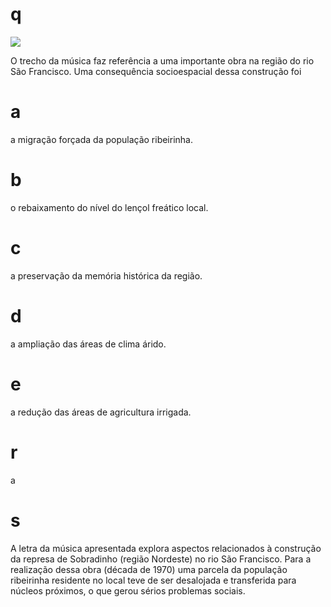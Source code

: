# q
![](https://firebasestorage.googleapis.com/v0/b/firebase-enemio.appspot.com/o/questoes%2F728%2F42d31c18-48f3-8cb7-f311-ec680d39c76b.png?alt=media\&token=a76ee02b-e33d-42b1-be69-a91a98965231)

O trecho da música faz referência a uma importante obra na região do rio São Francisco. Uma consequência socioespacial dessa construção foi

# a
a migração forçada da população ribeirinha.

# b
o rebaixamento do nível do lençol freático local.

# c
a preservação da memória histórica da região.

# d
a ampliação das áreas de clima árido.

# e
a redução das áreas de agricultura irrigada.

# r
a

# s
A letra da música apresentada explora aspectos relacionados à construção da represa de Sobradinho (região Nordeste) no rio São Francisco. Para a realização dessa obra (década de 1970) uma parcela da população ribeirinha residente no local teve de ser desalojada e transferida para núcleos próximos, o que gerou sérios problemas sociais.
